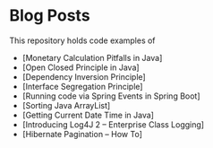 # Blog Posts
This repository holds code examples of
* [Monetary Calculation Pitfalls in Java]
* [Open Closed Principle in Java]
* [Dependency Inversion Principle]
* [Interface Segregation Principle]
* [Running code via Spring Events in Spring Boot]
* [Sorting Java ArrayList]
* [Getting Current Date Time in Java]
* [Introducing Log4J 2 – Enterprise Class Logging]
* [Hibernate Pagination – How To]
